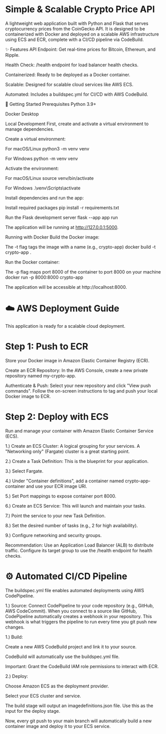 # Simple & Scalable Crypto Price API
A lightweight web application built with Python and Flask that serves cryptocurrency prices from the CoinGecko API. It is designed to be containerized with Docker and deployed on a scalable AWS infrastructure using ECS and ECR, complete with a CI/CD pipeline via CodeBuild.

✨ Features
API Endpoint: Get real-time prices for Bitcoin, Ethereum, and Ripple.

Health Check: /health endpoint for load balancer health checks.

Containerized: Ready to be deployed as a Docker container.

Scalable: Designed for scalable cloud services like AWS ECS.

Automated: Includes a buildspec.yml for CI/CD with AWS CodeBuild.

🚀 Getting Started
Prerequisites
Python 3.9+

Docker Desktop

Local Development
First, create and activate a virtual environment to manage dependencies.

Create a virtual environment:

 For macOS/Linux
python3 -m venv venv

 For Windows
python -m venv venv


Activate the environment:

 For macOS/Linux
source venv/bin/activate

 For Windows
.\venv\Scripts\activate


Install dependencies and run the app:

 Install required packages
pip install -r requirements.txt

 Run the Flask development server
flask --app app run


The application will be running at http://127.0.0.1:5000.

Running with Docker
Build the Docker image:

 The -t flag tags the image with a name (e.g., crypto-app)
docker build -t crypto-app .


Run the Docker container:

 The -p flag maps port 8000 of the container to port 8000 on your machine
docker run -p 8000:8000 crypto-app


The application will be accessible at http://localhost:8000.

# ☁️ AWS Deployment Guide
This application is ready for a scalable cloud deployment.

# Step 1: Push to ECR
Store your Docker image in Amazon Elastic Container Registry (ECR).

Create an ECR Repository: In the AWS Console, create a new private repository named my-crypto-app.

Authenticate & Push: Select your new repository and click "View push commands". Follow the on-screen instructions to tag and push your local Docker image to ECR.

# Step 2: Deploy with ECS
Run and manage your container with Amazon Elastic Container Service (ECS).

1.) Create an ECS Cluster: A logical grouping for your services. A "Networking only" (Fargate) cluster is a great starting point.

2.) Create a Task Definition: This is the blueprint for your application.

3.) Select Fargate.

4.) Under "Container definitions", add a container named crypto-app-container and use your ECR image URI.
 
5.) Set Port mappings to expose container port 8000.

6.) Create an ECS Service: This will launch and maintain your tasks.

7.) Point the service to your new Task Definition.

8.) Set the desired number of tasks (e.g., 2 for high availability).

9.) Configure networking and security groups.

Recommendation: Use an Application Load Balancer (ALB) to distribute traffic. Configure its target group to use the /health endpoint for health checks.

# ⚙️ Automated CI/CD Pipeline
The buildspec.yml file enables automated deployments using AWS CodePipeline.

1.) Source: Connect CodePipeline to your code repository (e.g., GitHub, AWS CodeCommit). When you connect to a source like GitHub, CodePipeline automatically creates a webhook in your repository. This webhook is     what triggers the pipeline to run every time you git push new changes.

1.) Build:

  Create a new AWS CodeBuild project and link it to your source.

  CodeBuild will automatically use the buildspec.yml file.

  Important: Grant the CodeBuild IAM role permissions to interact with ECR.

2.) Deploy:

  Choose Amazon ECS as the deployment provider.

  Select your ECS cluster and service.

  The build stage will output an imagedefinitions.json file. Use this as the input for the deploy stage.

Now, every git push to your main branch will automatically build a new container image and deploy it to your ECS service.
